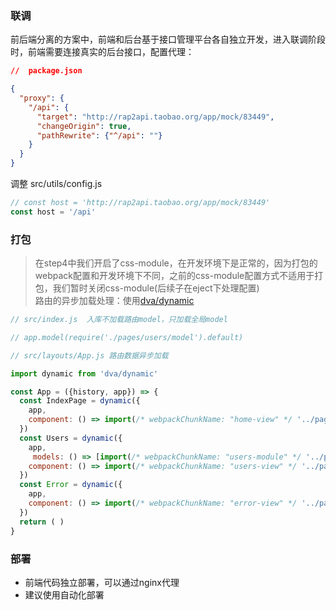 ### 联调
前后端分离的方案中，前端和后台基于接口管理平台各自独立开发，进入联调阶段时，前端需要连接真实的后台接口，配置代理：
```json
//  package.json

{
  "proxy": {
    "/api": {
      "target": "http://rap2api.taobao.org/app/mock/83449",
      "changeOrigin": true,
      "pathRewrite": {"^/api": ""}
    }
  }
}

```
调整 src/utils/config.js
```javascript
// const host = 'http://rap2api.taobao.org/app/mock/83449'
const host = '/api'
```

### 打包
> 在step4中我们开启了css-module，在开发环境下是正常的，因为打包的webpack配置和开发环境下不同，之前的css-module配置方式不适用于打包，我们暂时关闭css-module(后续子在eject下处理配置)  
路由的异步加载处理：使用[dva/dynamic](https://dvajs.com/api/#dva-dynamic)
```javascript
// src/index.js  入库不加载路由model，只加载全局model

// app.model(require('./pages/users/model').default)
```
```javascript
// src/layouts/App.js 路由数据异步加载

import dynamic from 'dva/dynamic'

const App = ({history, app}) => {
  const IndexPage = dynamic({
    app,
    component: () => import(/* webpackChunkName: "home-view" */ '../pages/home')
  })
  const Users = dynamic({
    app,
     models: () => [import(/* webpackChunkName: "users-module" */ '../pages/users/model')],
    component: () => import(/* webpackChunkName: "users-view" */ '../pages/users')
  })
  const Error = dynamic({
    app,
    component: () => import(/* webpackChunkName: "error-view" */ '../pages/404')
  }) 
  return ( )
}
```

### 部署
+ 前端代码独立部署，可以通过nginx代理
+ 建议使用自动化部署
